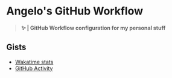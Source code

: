 # Angelo's GitHub Workflow

> **✨ | GitHub Workflow configuration for my personal stuff**

## Gists

* [Wakatime stats](https://gist.github.com/angeloanan/222eb63ff8dc308d16acfd7c2e6688a7)
* [GitHub Activity](https://gist.github.com/angeloanan/041e96abbf9dbea96dd1456cf72b4473)
